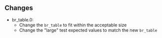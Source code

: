 ## Changes
- br_table.0:
    - Change the `br_table` to fit within the acceptable size
    - Change the "large" test expected values to match the new `br_table`
